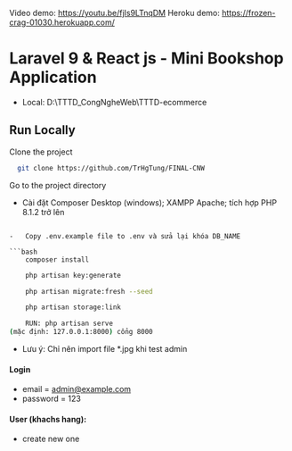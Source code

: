Video demo: https://youtu.be/fjIs9LTnqDM
Heroku demo: https://frozen-crag-01030.herokuapp.com/

# Laravel 9 & React js - Mini Bookshop Application
-   Local: D:\TTTD_CongNgheWeb\TTTD-ecommerce

## Run Locally

Clone the project

```bash
  git clone https://github.com/TrHgTung/FINAL-CNW
```

Go to the project directory

-	Cài đặt Composer Desktop (windows); XAMPP Apache; tích hợp PHP 8.1.2 trở lên
```

-   Copy .env.example file to .env và sửa lại khóa DB_NAME

```bash
    composer install
```

```bash
    php artisan key:generate
```

```bash
    php artisan migrate:fresh --seed
```

```bash
    php artisan storage:link
```

```bash
    RUN: php artisan serve 
(mặc định: 127.0.0.1:8000) cổng 8000
```

-   Lưu ý: Chỉ nên import file *.jpg khi test admin

#### Login

-   email = admin@example.com
-   password = 123

#### User (khachs hang):
-   create new one

